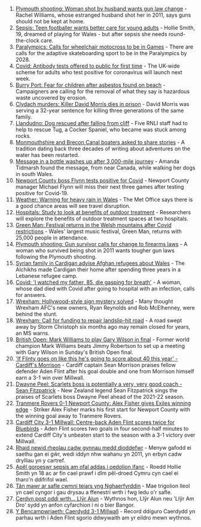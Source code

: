 1. [Plymouth shooting: Woman shot by husband wants gun law change](https://www.bbc.co.uk/news/uk-wales-58283811) - Rachel Williams, whose estranged husband shot her in 2011, says guns should not be kept at home.
2. [Sepsis: Teen footballer wants better care for young adults](https://www.bbc.co.uk/news/uk-wales-58025735) - Hollie Smith, 19, dreamed of playing for Wales - but after sepsis she needs round-the-clock care.
3. [Paralympics: Calls for wheelchair motocross to be in Games](https://www.bbc.co.uk/news/uk-england-manchester-58297582) - There are calls for the adaptive skateboarding sport to be in the Paralympics by 2028.
4. [Covid: Antibody tests offered to public for first time](https://www.bbc.co.uk/news/uk-58293249) - The UK-wide scheme for adults who test positive for coronavirus will launch next week.
5. [Burry Port: Fear for children after asbestos found on beach](https://www.bbc.co.uk/news/uk-wales-58144670) - Campaigners are calling for the removal of what they say is hazardous waste uncovered by erosion.
6. [Clydach murders: Killer David Morris dies in prison](https://www.bbc.co.uk/news/uk-wales-58285620) - David Morris was serving a 32-year sentence for killing three generations of the same family.
7. [Llandudno: Dog rescued after falling from cliff](https://www.bbc.co.uk/news/uk-wales-58294146) - Five RNLI staff had to help to rescue Tug, a Cocker Spaniel, who became was stuck among rocks.
8. [Monmouthshire and Brecon Canal boaters asked to share stories](https://www.bbc.co.uk/news/uk-wales-58260866) - A tradition dating back three decades of writing about adventures on the water has been restarted.
9. [Message in a bottle washes up after 3,000-mile journey](https://www.bbc.co.uk/news/uk-wales-58282975) - Amanda Tidmarsh found the message, from near Canada, while walking her dogs in south Wales.
10. [Newport County boss Flynn tests positive for Covid](https://www.bbc.co.uk/sport/football/58285434) - Newport County manager Michael Flynn will miss their next three games after testing positive for Covid-19.
11. [Weather: Warning for heavy rain in Wales](https://www.bbc.co.uk/news/uk-wales-58279099) - The Met Office says there is a good chance areas will see travel disruption.
12. [Hospitals: Study to look at benefits of outdoor treatment](https://www.bbc.co.uk/news/uk-wales-58281012) - Researchers will explore the benefits of outdoor treatment spaces at two hospitals.
13. [Green Man: Festival returns in the Welsh mountains after Covid restrictions](https://www.bbc.co.uk/news/entertainment-arts-58282999) - Wales' largest music festival, Green Man, returns with 25,000 people in attendance.
14. [Plymouth shooting: Gun survivor calls for change to firearms laws](https://www.bbc.co.uk/news/uk-wales-58283814) - A woman who survived being shot in 2011 wants tougher gun laws following the Plymouth shooting.
15. [Syrian family in Cardigan advise Afghan refugees about Wales](https://www.bbc.co.uk/news/uk-wales-58285615) - The Alchikhs made Cardigan their home after spending three years in a Lebanese refugee camp.
16. [Covid: 'I watched my father, 85, die gasping for breath'](https://www.bbc.co.uk/news/uk-wales-58278351) - A woman, whose dad died with Covid after going to hospital with an infection, calls for answers.
17. [Wrexham: Hollywood-style sign mystery solved](https://www.bbc.co.uk/news/uk-wales-58281233) - Many thought Wrexham AFC's new owners, Ryan Reynolds and Rob McElhenney, were behind the stunt.
18. [Wrexham: Call for funding to repair landslip-hit road](https://www.bbc.co.uk/news/uk-wales-58275493) - A road swept away by Storm Christoph six months ago may remain closed for years, an MS warns.
19. [British Open: Mark Williams to play Gary Wilson in final](https://www.bbc.co.uk/sport/snooker/58294823) - Former world champion Mark Williams beats Jimmy Robertson to set up a meeting with Gary Wilson in Sunday's British Open final.
20. ['If Flinty goes on like this he's going to score about 40 this year' - Cardiff's Morrison](https://www.bbc.co.uk/sport/av/football/58295084) - Cardiff captain Sean Morrison praises fellow defender Aden Flint after his goal double and one from Morrison himself earn a 3-1 win over Millwall.
21. [Dwayne Peel: Scarlets boss is potentially a very, very good coach - Sean Fitzpatrick](https://www.bbc.co.uk/sport/av/rugby-union/58293579) - New Zealand legend Sean Fitzpatrick sings the praises of Scarlets boss Dwayne Peel ahead of the 2021-22 season.
22. [Tranmere Rovers 0-1 Newport County: Alex Fisher gives Exiles winning edge](https://www.bbc.co.uk/sport/football/58209967) - Striker Alex Fisher marks his first start for Newport County with the winning goal away to Tranmere Rovers.
23. [Cardiff City 3-1 Millwall: Centre-back Aden Flint scores twice for Bluebirds](https://www.bbc.co.uk/sport/football/58209737) - Aden Flint scores two goals in four second-half minutes to extend Cardiff City's unbeaten start to the season with a 3-1 victory over Millwall.
24. [Rhaid newid rheolau cadw gynnau medd dioddefwr](https://www.bbc.co.uk/newyddion/58291603) - Menyw gafodd ei saethu gan ei gŵr, wedi iddyn nhw wahanu yn 2011, yn erbyn cadw drylliau yn y cartref.
25. [Apêl goroeswr sepsis am ofal addas i oedolion ifanc](https://www.bbc.co.uk/newyddion/58280830) - Roedd Hollie Smith yn 18 ac ar fin cael prawf i dîm pêl-droed Cymru cyn cael ei tharo'n ddifrifol wael.
26. [Tân mawr ar safle cwmni teiars yng Nghaerfyrddin](https://www.bbc.co.uk/newyddion/58297083) - Mae trigolion lleol yn cael cyngor i gau drysau a ffenestri wrth i fwg ledu o'r safle.
27. [Cerdyn post oddi wrth... Llŷr Alun](https://www.bbc.co.uk/newyddion/58264143) - Wythnos hon, Llŷr Alun neu 'Llŷr Am Dro' sydd yn anfon cyfarchion i ni o bier Bangor.
28. [Y Bencampwriaeth: Caerdydd 3-1 Millwall](https://www.bbc.co.uk/newyddion/58291608) - Record ddiguro Caerdydd yn parhau wrth i Aden Flint sgorio ddwywaith am yr eildro mewn wythnos.
